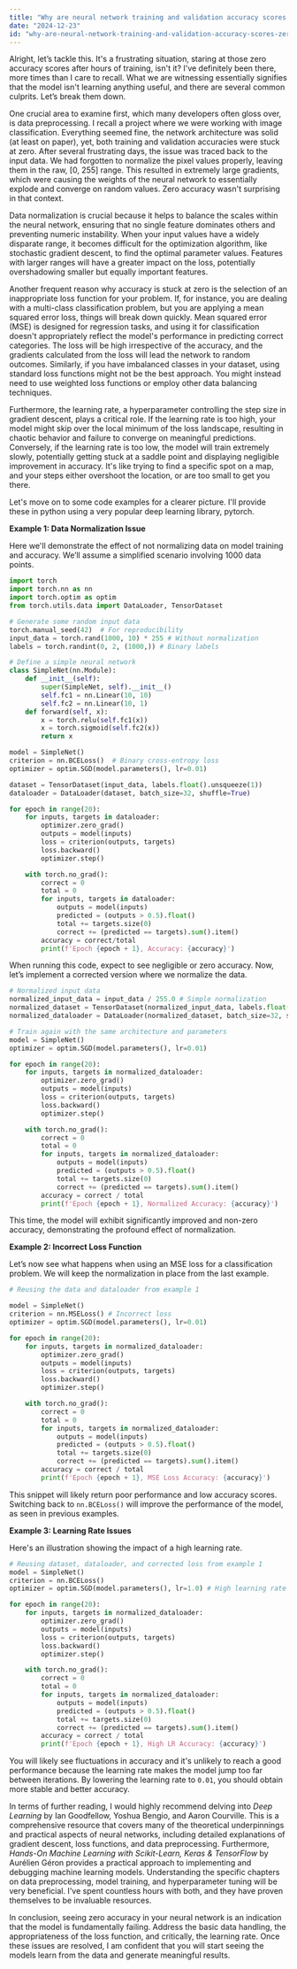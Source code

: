 ```yaml
---
title: "Why are neural network training and validation accuracy scores zero?"
date: "2024-12-23"
id: "why-are-neural-network-training-and-validation-accuracy-scores-zero"
---
```


Alright, let’s tackle this. It's a frustrating situation, staring at those zero accuracy scores after hours of training, isn't it? I've definitely been there, more times than I care to recall. What we are witnessing essentially signifies that the model isn't learning anything useful, and there are several common culprits. Let’s break them down.

One crucial area to examine first, which many developers often gloss over, is data preprocessing. I recall a project where we were working with image classification. Everything seemed fine, the network architecture was solid (at least on paper), yet, both training and validation accuracies were stuck at zero. After several frustrating days, the issue was traced back to the input data. We had forgotten to normalize the pixel values properly, leaving them in the raw, [0, 255] range. This resulted in extremely large gradients, which were causing the weights of the neural network to essentially explode and converge on random values. Zero accuracy wasn't surprising in that context.

Data normalization is crucial because it helps to balance the scales within the neural network, ensuring that no single feature dominates others and preventing numeric instability. When your input values have a widely disparate range, it becomes difficult for the optimization algorithm, like stochastic gradient descent, to find the optimal parameter values. Features with larger ranges will have a greater impact on the loss, potentially overshadowing smaller but equally important features.

Another frequent reason why accuracy is stuck at zero is the selection of an inappropriate loss function for your problem. If, for instance, you are dealing with a multi-class classification problem, but you are applying a mean squared error loss, things will break down quickly. Mean squared error (MSE) is designed for regression tasks, and using it for classification doesn't appropriately reflect the model's performance in predicting correct categories. The loss will be high irrespective of the accuracy, and the gradients calculated from the loss will lead the network to random outcomes. Similarly, if you have imbalanced classes in your dataset, using standard loss functions might not be the best approach. You might instead need to use weighted loss functions or employ other data balancing techniques.

Furthermore, the learning rate, a hyperparameter controlling the step size in gradient descent, plays a critical role. If the learning rate is too high, your model might skip over the local minimum of the loss landscape, resulting in chaotic behavior and failure to converge on meaningful predictions. Conversely, if the learning rate is too low, the model will train extremely slowly, potentially getting stuck at a saddle point and displaying negligible improvement in accuracy. It's like trying to find a specific spot on a map, and your steps either overshoot the location, or are too small to get you there.

Let's move on to some code examples for a clearer picture. I'll provide these in python using a very popular deep learning library, pytorch.

**Example 1: Data Normalization Issue**

Here we'll demonstrate the effect of not normalizing data on model training and accuracy. We’ll assume a simplified scenario involving 1000 data points.

```python
import torch
import torch.nn as nn
import torch.optim as optim
from torch.utils.data import DataLoader, TensorDataset

# Generate some random input data
torch.manual_seed(42)  # For reproducibility
input_data = torch.rand(1000, 10) * 255 # Without normalization
labels = torch.randint(0, 2, (1000,)) # Binary labels

# Define a simple neural network
class SimpleNet(nn.Module):
    def __init__(self):
        super(SimpleNet, self).__init__()
        self.fc1 = nn.Linear(10, 10)
        self.fc2 = nn.Linear(10, 1)
    def forward(self, x):
        x = torch.relu(self.fc1(x))
        x = torch.sigmoid(self.fc2(x))
        return x

model = SimpleNet()
criterion = nn.BCELoss()  # Binary cross-entropy loss
optimizer = optim.SGD(model.parameters(), lr=0.01)

dataset = TensorDataset(input_data, labels.float().unsqueeze(1))
dataloader = DataLoader(dataset, batch_size=32, shuffle=True)

for epoch in range(20):
    for inputs, targets in dataloader:
        optimizer.zero_grad()
        outputs = model(inputs)
        loss = criterion(outputs, targets)
        loss.backward()
        optimizer.step()

    with torch.no_grad():
        correct = 0
        total = 0
        for inputs, targets in dataloader:
            outputs = model(inputs)
            predicted = (outputs > 0.5).float()
            total += targets.size(0)
            correct += (predicted == targets).sum().item()
        accuracy = correct/total
        print(f'Epoch {epoch + 1}, Accuracy: {accuracy}')
```

When running this code, expect to see negligible or zero accuracy. Now, let’s implement a corrected version where we normalize the data.

```python
# Normalized input data
normalized_input_data = input_data / 255.0 # Simple normalization
normalized_dataset = TensorDataset(normalized_input_data, labels.float().unsqueeze(1))
normalized_dataloader = DataLoader(normalized_dataset, batch_size=32, shuffle=True)

# Train again with the same architecture and parameters
model = SimpleNet()
optimizer = optim.SGD(model.parameters(), lr=0.01)

for epoch in range(20):
    for inputs, targets in normalized_dataloader:
        optimizer.zero_grad()
        outputs = model(inputs)
        loss = criterion(outputs, targets)
        loss.backward()
        optimizer.step()

    with torch.no_grad():
        correct = 0
        total = 0
        for inputs, targets in normalized_dataloader:
            outputs = model(inputs)
            predicted = (outputs > 0.5).float()
            total += targets.size(0)
            correct += (predicted == targets).sum().item()
        accuracy = correct / total
        print(f'Epoch {epoch + 1}, Normalized Accuracy: {accuracy}')
```

This time, the model will exhibit significantly improved and non-zero accuracy, demonstrating the profound effect of normalization.

**Example 2: Incorrect Loss Function**

Let’s now see what happens when using an MSE loss for a classification problem. We will keep the normalization in place from the last example.

```python
# Reusing the data and dataloader from example 1

model = SimpleNet()
criterion = nn.MSELoss() # Incorrect loss
optimizer = optim.SGD(model.parameters(), lr=0.01)

for epoch in range(20):
    for inputs, targets in normalized_dataloader:
        optimizer.zero_grad()
        outputs = model(inputs)
        loss = criterion(outputs, targets)
        loss.backward()
        optimizer.step()

    with torch.no_grad():
        correct = 0
        total = 0
        for inputs, targets in normalized_dataloader:
            outputs = model(inputs)
            predicted = (outputs > 0.5).float()
            total += targets.size(0)
            correct += (predicted == targets).sum().item()
        accuracy = correct / total
        print(f'Epoch {epoch + 1}, MSE Loss Accuracy: {accuracy}')

```

This snippet will likely return poor performance and low accuracy scores. Switching back to `nn.BCELoss()` will improve the performance of the model, as seen in previous examples.

**Example 3: Learning Rate Issues**

Here's an illustration showing the impact of a high learning rate.

```python
# Reusing dataset, dataloader, and corrected loss from example 1
model = SimpleNet()
criterion = nn.BCELoss()
optimizer = optim.SGD(model.parameters(), lr=1.0) # High learning rate

for epoch in range(20):
    for inputs, targets in normalized_dataloader:
        optimizer.zero_grad()
        outputs = model(inputs)
        loss = criterion(outputs, targets)
        loss.backward()
        optimizer.step()

    with torch.no_grad():
        correct = 0
        total = 0
        for inputs, targets in normalized_dataloader:
            outputs = model(inputs)
            predicted = (outputs > 0.5).float()
            total += targets.size(0)
            correct += (predicted == targets).sum().item()
        accuracy = correct / total
        print(f'Epoch {epoch + 1}, High LR Accuracy: {accuracy}')
```

You will likely see fluctuations in accuracy and it's unlikely to reach a good performance because the learning rate makes the model jump too far between iterations. By lowering the learning rate to `0.01`, you should obtain more stable and better accuracy.

In terms of further reading, I would highly recommend delving into *Deep Learning* by Ian Goodfellow, Yoshua Bengio, and Aaron Courville. This is a comprehensive resource that covers many of the theoretical underpinnings and practical aspects of neural networks, including detailed explanations of gradient descent, loss functions, and data preprocessing. Furthermore, *Hands-On Machine Learning with Scikit-Learn, Keras & TensorFlow* by Aurélien Géron provides a practical approach to implementing and debugging machine learning models. Understanding the specific chapters on data preprocessing, model training, and hyperparameter tuning will be very beneficial. I've spent countless hours with both, and they have proven themselves to be invaluable resources.

In conclusion, seeing zero accuracy in your neural network is an indication that the model is fundamentally failing. Address the basic data handling, the appropriateness of the loss function, and critically, the learning rate. Once these issues are resolved, I am confident that you will start seeing the models learn from the data and generate meaningful results.
